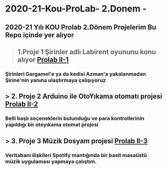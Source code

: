 # 2020-21-Kou-ProLab- 2.Donem -
## 2020-21 Yılı KOU Prolab 2.Dönem Projelerim Bu Repo içinde yer alıyor

> ##  1.Proje 1 Şirinler adlı Labirent oyununu konu alıyor [Prolab II-1](https://github.com/MNMercan/2020-21-Kou-ProLab-2.-D-nem-/tree/master/II-1)
   ### Şirinleri Gargamel'e ya da kedisi Azman'a yakalanmadan Şirine'nin yanına ulaştırmaya çalışıyoruz
 
 ## > 2. Proje 2 Arduino ile OtoYıkama otomatı projesi [Prolab II-2](https://github.com/MNMercan/2020-21-Kou-ProLab-2.-D-nem-/tree/master/II-2)
   ### Belli başlı seçeneklerin bulunduğu ve para kontrollerinin yapıldıgı bir otoyıkama otomat projesi
   
 ## > 3. Proje 3 Müzik Dosyam projesi [Prolab II-3](https://github.com/MNMercan/2020-21-Kou-ProLab-2.-D-nem-/tree/master/II-3)
   ### Veritabanı ilişkileri Spotify mantığında bir basit masaüstü müzik uygulaması yapmaya çalıştım.
  
